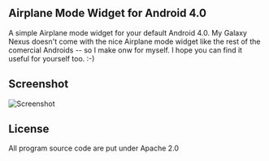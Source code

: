 
Airplane Mode Widget for Android 4.0
------------------------------------

A simple Airplane mode widget for your default Android 4.0. My Galaxy Nexus doesn't come with the nice Airplane mode widget like the rest of the comercial Androids -- so I make onw for myself. I hope you can find it useful for yourself too. :-)


Screenshot
------------

![Screenshot](https://github.com/seymores/Android-Airplane-Mode-/raw/master/screenshots/screenshot.png)

License
-------------------------

All program source code are put under Apache 2.0 
